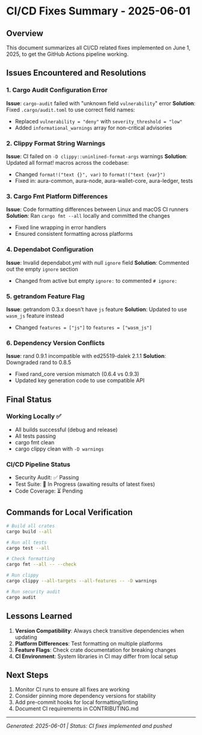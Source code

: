 # CI/CD Fixes Summary - 2025-06-01

## Overview
This document summarizes all CI/CD related fixes implemented on June 1, 2025, to get the GitHub Actions pipeline working.

## Issues Encountered and Resolutions

### 1. Cargo Audit Configuration Error
**Issue**: `cargo-audit` failed with "unknown field `vulnerability`" error
**Solution**: Fixed `.cargo/audit.toml` to use correct field names:
- Replaced `vulnerability = "deny"` with `severity_threshold = "low"`
- Added `informational_warnings` array for non-critical advisories

### 2. Clippy Format String Warnings
**Issue**: CI failed on `-D clippy::uninlined-format-args` warnings
**Solution**: Updated all format! macros across the codebase:
- Changed `format!("text {}", var)` to `format!("text {var}")`
- Fixed in: aura-common, aura-node, aura-wallet-core, aura-ledger, tests

### 3. Cargo Fmt Platform Differences
**Issue**: Code formatting differences between Linux and macOS CI runners
**Solution**: Ran `cargo fmt --all` locally and committed the changes
- Fixed line wrapping in error handlers
- Ensured consistent formatting across platforms

### 4. Dependabot Configuration
**Issue**: Invalid dependabot.yml with null `ignore` field
**Solution**: Commented out the empty `ignore` section
- Changed from active but empty `ignore:` to commented `# ignore:`

### 5. getrandom Feature Flag
**Issue**: getrandom 0.3.x doesn't have `js` feature
**Solution**: Updated to use `wasm_js` feature instead
- Changed `features = ["js"]` to `features = ["wasm_js"]`

### 6. Dependency Version Conflicts
**Issue**: rand 0.9.1 incompatible with ed25519-dalek 2.1.1
**Solution**: Downgraded rand to 0.8.5
- Fixed rand_core version mismatch (0.6.4 vs 0.9.3)
- Updated key generation code to use compatible API

## Final Status

### Working Locally ✅
- All builds successful (debug and release)
- All tests passing
- cargo fmt clean
- cargo clippy clean with `-D warnings`

### CI/CD Pipeline Status
- Security Audit: ✅ Passing
- Test Suite: 🔄 In Progress (awaiting results of latest fixes)
- Code Coverage: ⏳ Pending

## Commands for Local Verification
```bash
# Build all crates
cargo build --all

# Run all tests
cargo test --all

# Check formatting
cargo fmt --all -- --check

# Run clippy
cargo clippy --all-targets --all-features -- -D warnings

# Run security audit
cargo audit
```

## Lessons Learned
1. **Version Compatibility**: Always check transitive dependencies when updating
2. **Platform Differences**: Test formatting on multiple platforms
3. **Feature Flags**: Check crate documentation for breaking changes
4. **CI Environment**: System libraries in CI may differ from local setup

## Next Steps
1. Monitor CI runs to ensure all fixes are working
2. Consider pinning more dependency versions for stability
3. Add pre-commit hooks for local formatting/linting
4. Document CI requirements in CONTRIBUTING.md

---
*Generated: 2025-06-01 | Status: CI fixes implemented and pushed*
